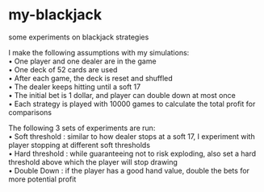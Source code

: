 # my-blackjack
some experiments on blackjack strategies

I make the following assumptions with my simulations:  
• One player and one dealer are in the game  
• One deck of 52 cards are used  
• After each game, the deck is reset and shuffled  
• The dealer keeps hitting until a soft 17  
• The initial bet is 1 dollar, and player can double down at most once  
• Each strategy is played with 10000 games to calculate the total profit for  
comparisons

The following 3 sets of experiments are run:  
• Soft threshold : similar to how dealer stops at a soft 17, I experiment with  
player stopping at different soft thresholds  
• Hard threshold : while guaranteeing not to risk exploding, also set a hard  
threshold above which the player will stop drawing  
• Double Down : if the player has a good hand value, double the bets for  
more potential profit


